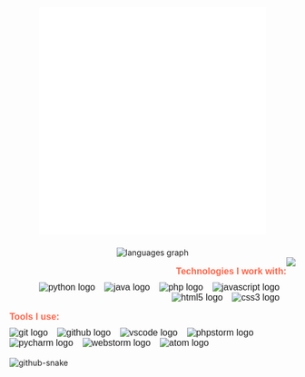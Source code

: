 <div align="center">
    <img src="example.svg" width="400" height="400" alt="css-in-readme">
</div>

<div align="center" style="margin-top: 20px;">
  <img src="https://github-readme-stats.vercel.app/api/top-langs?username=djelines&locale=en&hide_title=false&layout=compact&card_width=320&langs_count=7&theme=jolly&hide_border=true&custom_title=My%20Coding%20Toolbox" height="160" alt="languages graph" />
</div>

<img align="right" height="100" src="https://i.pinimg.com/originals/b0/da/cd/b0dacd0bb277315b8582d2d0e07d62a8.gif" />

<div align="right" style="font-family: 'Arial', sans-serif; color: #333; font-size: 16px;">
  <p style="font-weight: bold; color: #FF6347; margin-bottom: 10px;">Technologies I work with:</p>
  <a href="https://www.python.org/" target="_blank" style="text-decoration: none;">
    <img src="https://skillicons.dev/icons?i=py" height="30" alt="python logo" style="margin-right: 12px;" />
  </a>
  <a href="https://www.java.com/" target="_blank" style="text-decoration: none;">
    <img src="https://skillicons.dev/icons?i=java" height="30" alt="java logo" style="margin-right: 12px;" />
  </a>
  <a href="https://www.php.net/" target="_blank" style="text-decoration: none;">
    <img src="https://skillicons.dev/icons?i=php" height="30" alt="php logo" style="margin-right: 12px;" />
  </a>
  <a href="https://developer.mozilla.org/en-US/docs/Web/JavaScript" target="_blank" style="text-decoration: none;">
    <img src="https://skillicons.dev/icons?i=js" height="30" alt="javascript logo" style="margin-right: 12px;" />
  </a>
  <a href="https://developer.mozilla.org/en-US/docs/Web/HTML" target="_blank" style="text-decoration: none;">
    <img src="https://skillicons.dev/icons?i=html" height="30" alt="html5 logo" style="margin-right: 12px;" />
  </a>
  <a href="https://developer.mozilla.org/en-US/docs/Web/CSS" target="_blank" style="text-decoration: none;">
    <img src="https://skillicons.dev/icons?i=css" height="30" alt="css3 logo" style="margin-right: 12px;" />
  </a>
</div>

<div align="left" style="font-family: 'Arial', sans-serif; color: #333; font-size: 16px;">
  <p style="font-weight: bold; color: #FF6347; margin-bottom: 10px;">Tools I use:</p>
  <a href="https://git-scm.com/" target="_blank" style="text-decoration: none;">
    <img src="https://skillicons.dev/icons?i=git" height="30" alt="git logo" style="margin-right: 12px;" />
  </a>
  <a href="https://github.com/" target="_blank" style="text-decoration: none;">
    <img src="https://skillicons.dev/icons?i=github" height="30" alt="github logo" style="margin-right: 12px;" />
  </a>
  <a href="https://code.visualstudio.com/" target="_blank" style="text-decoration: none;">
    <img src="https://skillicons.dev/icons?i=vscode" height="30" alt="vscode logo" style="margin-right: 12px;" />
  </a>
  <a href="https://www.jetbrains.com/idea/" target="_blank" style="text-decoration: none;">
    <img src="https://cdn.jsdelivr.net/gh/devicons/devicon/icons/phpstorm/phpstorm-original.svg" height="30" alt="phpstorm logo" style="margin-right: 12px;" />
  </a>
  <a href="https://www.jetbrains.com/pycharm/" target="_blank" style="text-decoration: none;">
    <img src="https://cdn.jsdelivr.net/gh/devicons/devicon/icons/pycharm/pycharm-original.svg" height="30" alt="pycharm logo" style="margin-right: 12px;" />
  </a>
  <a href="https://www.jetbrains.com/webstorm/" target="_blank" style="text-decoration: none;">
    <img src="https://cdn.jsdelivr.net/gh/devicons/devicon/icons/webstorm/webstorm-original.svg" height="30" alt="webstorm logo" style="margin-right: 12px;" />
  </a>
  <a href="https://atom.io/" target="_blank" style="text-decoration: none;">
    <img src="https://skillicons.dev/icons?i=atom" height="30" alt="atom logo" style="margin-right: 12px;" />
  </a>
</div>

<br clear="both">

<picture>
  <source media="(prefers-color-scheme: dark)" srcset="https://raw.githubusercontent.com/djelines/djelines/output/github-snake-dark.svg" />
  <source media="(prefers-color-scheme: light)" srcset="https://raw.githubusercontent.com/djelines/djelines/output/github-snake.svg" />
  <img alt="github-snake" src="https://raw.githubusercontent.com/tobiasmeyhoefer/tobiasmeyhoefer/output/github-snake.svg" />
</picture>
